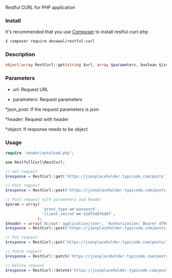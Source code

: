 Restful CURL for PHP application

### Install

It's recommended that you use [Composer](https://getcomposer.org/) to install restful-curl-php

```bash
$ composer require devawal/restful-curl
```

### Description

```php
object|array RestCurl::get(string $url, array $parameters, boolean $json_post, array $header, boolean $object)
```

### Parameters

* url: Request URL
    
* parameters: Request parameters
    
*json_post: If the request parameters is json
    
*header: Request with header
    
*object: If response needs to be object

### Usage

```php
require 'vendor/autoload.php';

use RestfullCurl\RestCurl;

// Get request
$response = RestCurl::get('https://jsonplaceholder.typicode.com/posts');

// Post request
$response = RestCurl::post('https://jsonplaceholder.typicode.com/posts');

// Post request with parameters and header
$param = array(
                'grant_type'=>'password', 
                'client_secret'=>'s5df5d6f6d6f', 
              );
$header = array('Accept: application/json', 'Authorization: Bearer df98df665df6d8f8');
$response = RestCurl::post('https://jsonplaceholder.typicode.com/posts', $parameters, true, $header);

// Put request
$response = RestCurl::put('https://jsonplaceholder.typicode.com/posts/1');

// Patch request
$response = RestCurl::patch('https://jsonplaceholder.typicode.com/posts/1');

// Delete request
$response = RestCurl::delete('https://jsonplaceholder.typicode.com/posts/1');
```
